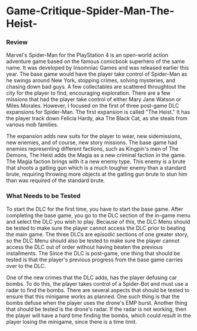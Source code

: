 # Game-Critique-Spider-Man-The-Heist-

### Review

Marvel's Spider-Man for the PlayStation 4 is an open-world action adventure game based on the famous comicbook superhero of the same name. It was developed by Insomniac Games and was released earlier this year. The base game would have the player take control of Spider-Man as he swings around New York, stopping crimes, solving mysteries, and chasing down bad guys. A few collectables are scattered throughtout the city for the player to find, encouraging exploration. There are a few missions that had the player take control of either Mary Jane Watson or Miles Morales. However, I focused on the first of three post-game DLC expansions for Spider-Man. The first expansion is called "The Heist." It has the player track down Felicia Hardy, aka The Black Cat, as she steals from various mob families. 

The expansion adds new suits for the player to wear, new sidemissions, new enemies, and of course, new story missions. The base game had enemies representing different factions, such as Kingpin's men of The Demons, The Heist adds the Magia as a new criminal faction in the game. The Magia faction brings with it a new enemy type. This enemy is a brute that shoots a gatling gun which is a much tougher enemy than a standard brute, requiring throwing more objects at the gatling gun brute to stun him than was required of the standard brute.

### What Needs to be Tested

To start the DLC for the first time, you have to start the base game. After completing the base game, you go to the DLC section of the in-game menu and select the DLC you wish to play. Because of this, the DLC Menu should be tested to make sure the player cannot access the DLC prior to beating the main game. The three DLCs are episodic sections of one greater story, so the DLC Menu should also be tested to make sure the player cannot access the DLC out of order without having beaten the previous installments. The Since the DLC is post-game, one thing that should be tested is that the player's previous progress from the base game carries over to the DLC.  

One of the new crimes that the DLC adds, has the player defusing car bombs. To do this, the player takes control of a Spider-Bot and must use a radar to find the bombs. There are several aspects that should be tested to ensure that this minigame works as planned. One such thing is that the bombs defuse when the player uses the drone's EMP burst. Another thing that should be tested is the drone's radar. If the radar is not working, then the player will have a hard time finding the bombs, which could result in the player losing the minigame, since there is a time limit.
